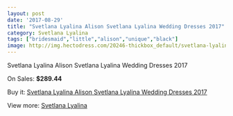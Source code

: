 ```yaml
---
layout: post
date: '2017-08-29'
title: "Svetlana Lyalina Alison Svetlana Lyalina Wedding Dresses 2017"
category: Svetlana Lyalina
tags: ["bridesmaid","little","alison","unique","black"]
image: http://img.hectodress.com/20246-thickbox_default/svetlana-lyalina-alison-svetlana-lyalina-wedding-dresses-2013.jpg
---
```

Svetlana Lyalina Alison Svetlana Lyalina Wedding Dresses 2017

On Sales: **$289.44**
<a href="https://www.hectodress.com/svetlana-lyalina/9389-svetlana-lyalina-alison-svetlana-lyalina-wedding-dresses-2013.html"><amp-img layout="responsive" width="600" height="600" src="//img.hectodress.com/20246-thickbox_default/svetlana-lyalina-alison-svetlana-lyalina-wedding-dresses-2013.jpg" alt="Svetlana Lyalina Alison Svetlana Lyalina Wedding Dresses 2017 0" /></a>
<a href="https://www.hectodress.com/svetlana-lyalina/9389-svetlana-lyalina-alison-svetlana-lyalina-wedding-dresses-2013.html"><amp-img layout="responsive" width="600" height="600" src="//img.hectodress.com/20248-thickbox_default/svetlana-lyalina-alison-svetlana-lyalina-wedding-dresses-2013.jpg" alt="Svetlana Lyalina Alison Svetlana Lyalina Wedding Dresses 2017 1" /></a>
<a href="https://www.hectodress.com/svetlana-lyalina/9389-svetlana-lyalina-alison-svetlana-lyalina-wedding-dresses-2013.html"><amp-img layout="responsive" width="600" height="600" src="//img.hectodress.com/20247-thickbox_default/svetlana-lyalina-alison-svetlana-lyalina-wedding-dresses-2013.jpg" alt="Svetlana Lyalina Alison Svetlana Lyalina Wedding Dresses 2017 2" /></a>

Buy it: [Svetlana Lyalina Alison Svetlana Lyalina Wedding Dresses 2017](https://www.hectodress.com/svetlana-lyalina/9389-svetlana-lyalina-alison-svetlana-lyalina-wedding-dresses-2013.html "Svetlana Lyalina Alison Svetlana Lyalina Wedding Dresses 2017")

View more: [Svetlana Lyalina](https://www.hectodress.com/156-svetlana-lyalina "Svetlana Lyalina")